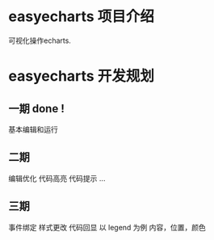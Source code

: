 # easyecharts 项目介绍
可视化操作echarts.

# easyecharts 开发规划

## 一期 done !
基本编辑和运行

## 二期
编辑优化
    代码高亮
    代码提示
    ...

## 三期
事件绑定
样式更改
代码回显
以 legend 为例
内容，位置，颜色
